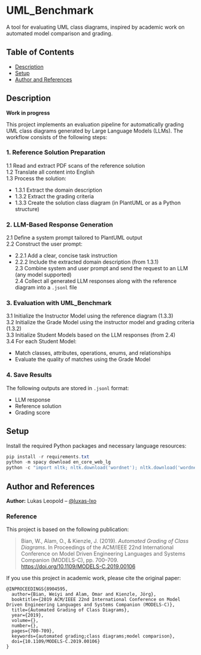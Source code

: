 # UML_Benchmark

A tool for evaluating UML class diagrams, inspired by academic work on automated model comparison and grading.

## Table of Contents
- [Description](#description)
- [Setup](#setup)
- [Author and References](#author-and-references)

## Description

**Work in progress**

This project implements an evaluation pipeline for automatically grading UML class diagrams generated by Large Language Models (LLMs). The workflow consists of the following steps:

### 1. Reference Solution Preparation

1.1 Read and extract PDF scans of the reference solution  
1.2 Translate all content into English  
1.3 Process the solution:
- 1.3.1 Extract the domain description
- 1.3.2 Extract the grading criteria
- 1.3.3 Create the solution class diagram (in PlantUML or as a Python structure)

### 2. LLM-Based Response Generation

2.1 Define a system prompt tailored to PlantUML output  
2.2 Construct the user prompt:
- 2.2.1 Add a clear, concise task instruction
- 2.2.2 Include the extracted domain description (from 1.3.1)  
2.3 Combine system and user prompt and send the request to an LLM (any model supported)  
2.4 Collect all generated LLM responses along with the reference diagram into a `.jsonl` file

### 3. Evaluation with UML_Benchmark

3.1 Initialize the Instructor Model using the reference diagram (1.3.3)  
3.2 Initialize the Grade Model using the instructor model and grading criteria (1.3.2)  
3.3 Initialize Student Models based on the LLM responses (from 2.4)  
3.4 For each Student Model:
- Match classes, attributes, operations, enums, and relationships
- Evaluate the quality of matches using the Grade Model

### 4. Save Results

The following outputs are stored in `.jsonl` format:
- LLM response
- Reference solution
- Grading score


## Setup

Install the required Python packages and necessary language resources:

```powershell
pip install -r requirements.txt
python -m spacy download en_core_web_lg
python -c "import nltk; nltk.download('wordnet'); nltk.download('wordnet_ic')"
```

## Author and References

**Author:** Lukas Leopold – [@luxas-lxo](https://github.com/luxas-lxo)

### Reference

This project is based on the following publication:

> Bian, W., Alam, O., & Kienzle, J. (2019). *Automated Grading of Class Diagrams*. In Proceedings of the ACM/IEEE 22nd International Conference on Model Driven Engineering Languages and Systems Companion (MODELS-C), pp. 700–709. https://doi.org/10.1109/MODELS-C.2019.00106

If you use this project in academic work, please cite the original paper:

```
@INPROCEEDINGS{8904595,
  author={Bian, Weiyi and Alam, Omar and Kienzle, Jörg},
  booktitle={2019 ACM/IEEE 22nd International Conference on Model Driven Engineering Languages and Systems Companion (MODELS-C)}, 
  title={Automated Grading of Class Diagrams}, 
  year={2019},
  volume={},
  number={},
  pages={700-709},
  keywords={automated grading;class diagrams;model comparison},
  doi={10.1109/MODELS-C.2019.00106}
}

```
